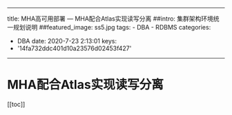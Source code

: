 ---
title: MHA高可用部署 — MHA配合Atlas实现读写分离
##intro:  集群架构环境统一规划说明
##featured_image: ss5.jpg
tags: 
    - DBA
    - RDBMS
categories: 
 - DBA
date: 2020-7-23 2:13:01
keys:
 - '14fa732ddc401d10a23576d02453f427'
------

#  MHA配合Atlas实现读写分离

[[toc]]